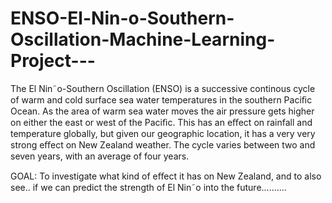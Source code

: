 # ENSO-El-Nin-o-Southern-Oscillation-Machine-Learning-Project---
The El Nin˜o-Southern Oscillation (ENSO) is a successive continous cycle of warm and cold surface sea water temperatures in the southern Paciﬁc Ocean. As the area of warm sea water moves the air pressure gets higher on either the east or west of the Paciﬁc. This has an eﬀect on rainfall and temperature globally, but given our geographic location, it has a very very strong eﬀect on New Zealand weather. The cycle varies between two and seven years, with an average of four years.

GOAL: To investigate what kind of eﬀect it has on New Zealand, and to also see.. if we can predict the strength of El Nin˜o into the future..........
